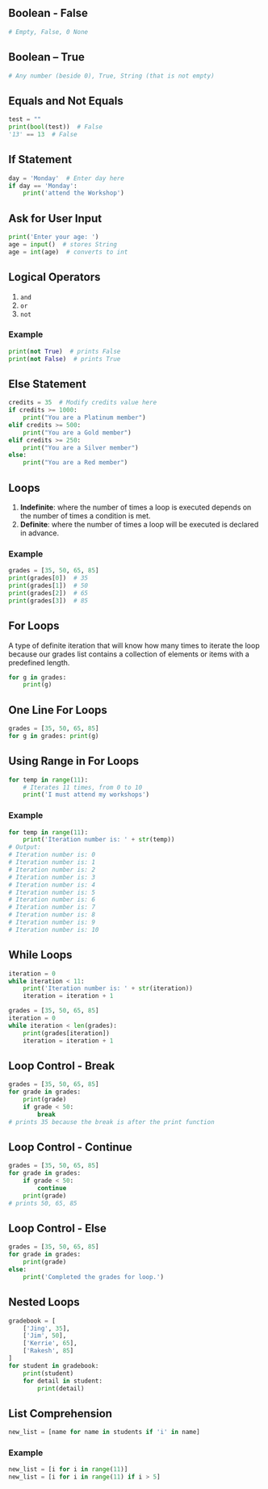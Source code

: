 
## Boolean - False
```python
# Empty, False, 0 None
```

## Boolean – True
```python
# Any number (beside 0), True, String (that is not empty)
```

## Equals and Not Equals
```python
test = ""
print(bool(test))  # False
'13' == 13  # False
```

## If Statement
```python
day = 'Monday'  # Enter day here
if day == 'Monday':
    print('attend the Workshop')
```

## Ask for User Input
```python
print('Enter your age: ')
age = input()  # stores String
age = int(age)  # converts to int
```

## Logical Operators
1. `and`
2. `or`
3. `not`

### Example
```python
print(not True)  # prints False
print(not False)  # prints True
```

## Else Statement
```python
credits = 35  # Modify credits value here
if credits >= 1000:
    print("You are a Platinum member")
elif credits >= 500:
    print("You are a Gold member")
elif credits >= 250:
    print("You are a Silver member")
else:
    print("You are a Red member")
```

## Loops
1. **Indefinite**: where the number of times a loop is executed depends on the number of times a condition is met.
2. **Definite**: where the number of times a loop will be executed is declared in advance.

### Example
```python
grades = [35, 50, 65, 85]
print(grades[0])  # 35
print(grades[1])  # 50
print(grades[2])  # 65
print(grades[3])  # 85
```

## For Loops
A type of definite iteration that will know how many times to iterate the loop because our grades list contains a collection of elements or items with a predefined length.
```python
for g in grades:
    print(g)
```

## One Line For Loops
```python
grades = [35, 50, 65, 85]
for g in grades: print(g)
```

## Using Range in For Loops
```python
for temp in range(11):
    # Iterates 11 times, from 0 to 10
    print('I must attend my workshops')
```

### Example
```python
for temp in range(11):
    print('Iteration number is: ' + str(temp))
# Output:
# Iteration number is: 0
# Iteration number is: 1
# Iteration number is: 2
# Iteration number is: 3
# Iteration number is: 4
# Iteration number is: 5
# Iteration number is: 6
# Iteration number is: 7
# Iteration number is: 8
# Iteration number is: 9
# Iteration number is: 10
```

## While Loops
```python
iteration = 0
while iteration < 11:
    print('Iteration number is: ' + str(iteration))
    iteration = iteration + 1

grades = [35, 50, 65, 85]
iteration = 0
while iteration < len(grades):
    print(grades[iteration])
    iteration = iteration + 1
```

## Loop Control - Break
```python
grades = [35, 50, 65, 85]
for grade in grades:
    print(grade)
    if grade < 50:
        break
# prints 35 because the break is after the print function
```

## Loop Control - Continue
```python
grades = [35, 50, 65, 85]
for grade in grades:
    if grade < 50:
        continue
    print(grade)
# prints 50, 65, 85
```

## Loop Control - Else
```python
grades = [35, 50, 65, 85]
for grade in grades:
    print(grade)
else:
    print('Completed the grades for loop.')
```

## Nested Loops
```python
gradebook = [
    ['Jing', 35], 
    ['Jim', 50],
    ['Kerrie', 65],
    ['Rakesh', 85]
]
for student in gradebook:
    print(student)
    for detail in student:
        print(detail)
```

## List Comprehension
```python
new_list = [name for name in students if 'i' in name]
```

### Example
```python
new_list = [i for i in range(11)]
new_list = [i for i in range(11) if i > 5]
```

